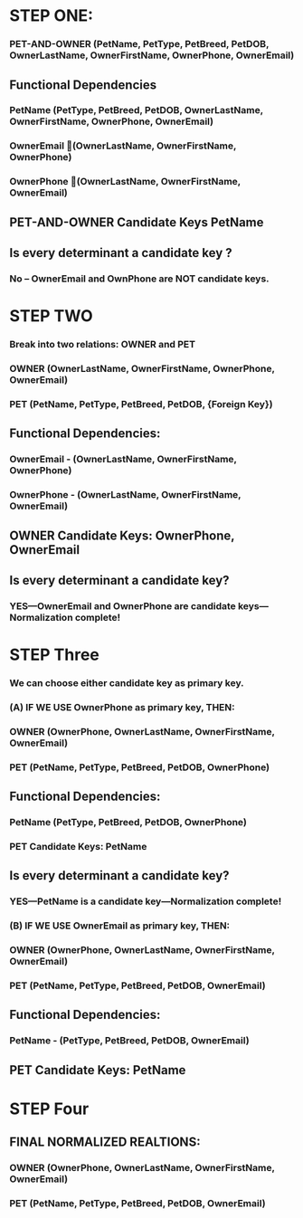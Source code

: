 # STEP ONE: 

### PET-AND-OWNER (PetName, PetType, PetBreed, PetDOB, OwnerLastName, OwnerFirstName, OwnerPhone, OwnerEmail) 

## Functional Dependencies 
### PetName (PetType, PetBreed, PetDOB, OwnerLastName, OwnerFirstName, OwnerPhone, OwnerEmail) 

### OwnerEmail (OwnerLastName, OwnerFirstName, OwnerPhone) 

### OwnerPhone (OwnerLastName, OwnerFirstName, OwnerEmail) 

## PET-AND-OWNER Candidate Keys PetName 

## Is every determinant a candidate key ?
### No – OwnerEmail and OwnPhone are NOT candidate keys.

# STEP TWO 

### Break into two relations: OWNER and PET 
### OWNER (OwnerLastName, OwnerFirstName, OwnerPhone, OwnerEmail) 
### PET (PetName, PetType, PetBreed, PetDOB, {Foreign Key}) 

## Functional Dependencies: 
### OwnerEmail - (OwnerLastName, OwnerFirstName, OwnerPhone) 
### OwnerPhone - (OwnerLastName, OwnerFirstName, OwnerEmail) 

## OWNER Candidate Keys: OwnerPhone, OwnerEmail 

## Is every determinant a candidate key? 
### YES—OwnerEmail and OwnerPhone are candidate keys—Normalization complete! 

# STEP Three 

### We can choose either candidate key as primary key. 
### (A) IF WE USE OwnerPhone as primary key, THEN: 

### OWNER (OwnerPhone, OwnerLastName, OwnerFirstName, OwnerEmail) 

### PET (PetName, PetType, PetBreed, PetDOB, OwnerPhone) 

## Functional Dependencies: 
### PetName (PetType, PetBreed, PetDOB, OwnerPhone) 

### PET Candidate Keys: PetName 

## Is every determinant a candidate key? 
### YES—PetName is a candidate key—Normalization complete! 

### (B) IF WE USE OwnerEmail as primary key, THEN: 

### OWNER (OwnerPhone, OwnerLastName, OwnerFirstName, OwnerEmail) 
### PET (PetName, PetType, PetBreed, PetDOB, OwnerEmail) 

## Functional Dependencies: 
### PetName - (PetType, PetBreed, PetDOB, OwnerEmail) 

## PET Candidate Keys: PetName 

# STEP Four  

## FINAL NORMALIZED REALTIONS: 
### OWNER (OwnerPhone, OwnerLastName, OwnerFirstName, OwnerEmail) 
### PET (PetName, PetType, PetBreed, PetDOB, OwnerEmail)
